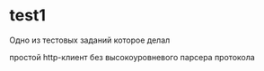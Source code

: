# test1
Одно из тестовых заданий которое делал

простой http-клиент без высокоуровневого парсера протокола

